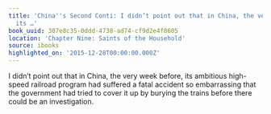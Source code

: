 ```yaml
---
title: 'China''s Second Conti: I didn’t point out that in China, the very week before,
  its …'
book_uuid: 307e8c35-0ddd-4738-ad74-cf9d2e4f8605
location: 'Chapter Nine: Saints of the Household'
source: ibooks
highlighted_on: '2015-12-28T00:00:00.000Z'
---
```


I didn’t point out that in China, the very week before, its ambitious high-speed railroad program had suffered a fatal accident so embarrassing that the government had tried to cover it up by burying the trains before there could be an investigation.